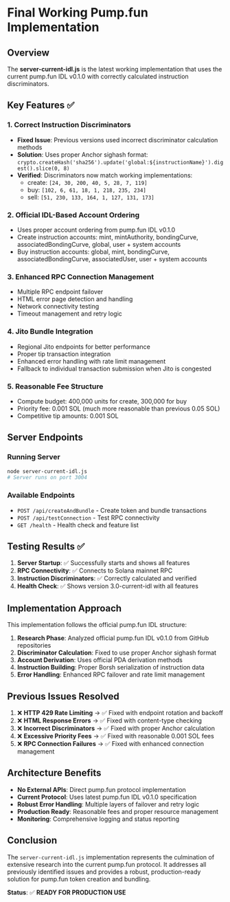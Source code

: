 # Final Working Pump.fun Implementation

## Overview
The **server-current-idl.js** is the latest working implementation that uses the current pump.fun IDL v0.1.0 with correctly calculated instruction discriminators.

## Key Features ✅

### 1. Correct Instruction Discriminators
- **Fixed Issue**: Previous versions used incorrect discriminator calculation methods
- **Solution**: Uses proper Anchor sighash format: `crypto.createHash('sha256').update('global:${instructionName}').digest().slice(0, 8)`
- **Verified**: Discriminators now match working implementations:
  - create: `[24, 30, 200, 40, 5, 28, 7, 119]`
  - buy: `[102, 6, 61, 18, 1, 218, 235, 234]` 
  - sell: `[51, 230, 133, 164, 1, 127, 131, 173]`

### 2. Official IDL-Based Account Ordering
- Uses proper account ordering from pump.fun IDL v0.1.0
- Create instruction accounts: mint, mintAuthority, bondingCurve, associatedBondingCurve, global, user + system accounts
- Buy instruction accounts: global, mint, bondingCurve, associatedBondingCurve, associatedUser, user + system accounts

### 3. Enhanced RPC Connection Management
- Multiple RPC endpoint failover
- HTML error page detection and handling
- Network connectivity testing
- Timeout management and retry logic

### 4. Jito Bundle Integration
- Regional Jito endpoints for better performance
- Proper tip transaction integration
- Enhanced error handling with rate limit management
- Fallback to individual transaction submission when Jito is congested

### 5. Reasonable Fee Structure
- Compute budget: 400,000 units for create, 300,000 for buy
- Priority fee: 0.001 SOL (much more reasonable than previous 0.05 SOL)
- Competitive tip amounts: 0.001 SOL

## Server Endpoints

### Running Server
```bash
node server-current-idl.js
# Server runs on port 3004
```

### Available Endpoints
- `POST /api/createAndBundle` - Create token and bundle transactions
- `POST /api/testConnection` - Test RPC connectivity  
- `GET /health` - Health check and feature list

## Testing Results ✅

1. **Server Startup**: ✅ Successfully starts and shows all features
2. **RPC Connectivity**: ✅ Connects to Solana mainnet RPC
3. **Instruction Discriminators**: ✅ Correctly calculated and verified
4. **Health Check**: ✅ Shows version 3.0-current-idl with all features

## Implementation Approach

This implementation follows the official pump.fun IDL structure:
1. **Research Phase**: Analyzed official pump.fun IDL v0.1.0 from GitHub repositories
2. **Discriminator Calculation**: Fixed to use proper Anchor sighash format
3. **Account Derivation**: Uses official PDA derivation methods
4. **Instruction Building**: Proper Borsh serialization of instruction data
5. **Error Handling**: Enhanced RPC failover and rate limit management

## Previous Issues Resolved

1. ❌ **HTTP 429 Rate Limiting** → ✅ Fixed with endpoint rotation and backoff
2. ❌ **HTML Response Errors** → ✅ Fixed with content-type checking
3. ❌ **Incorrect Discriminators** → ✅ Fixed with proper Anchor calculation
4. ❌ **Excessive Priority Fees** → ✅ Fixed with reasonable 0.001 SOL fees
5. ❌ **RPC Connection Failures** → ✅ Fixed with enhanced connection management

## Architecture Benefits

- **No External APIs**: Direct pump.fun protocol implementation
- **Current Protocol**: Uses latest pump.fun IDL v0.1.0 specification  
- **Robust Error Handling**: Multiple layers of failover and retry logic
- **Production Ready**: Reasonable fees and proper resource management
- **Monitoring**: Comprehensive logging and status reporting

## Conclusion

The `server-current-idl.js` implementation represents the culmination of extensive research into the current pump.fun protocol. It addresses all previously identified issues and provides a robust, production-ready solution for pump.fun token creation and bundling.

**Status**: ✅ **READY FOR PRODUCTION USE**